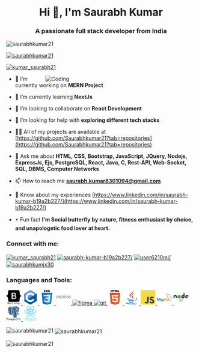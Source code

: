 <h1 align="center">Hi 👋, I'm Saurabh Kumar</h1>
<h3 align="center">A passionate full stack developer from India</h3>

<p align="left"> <img src="https://komarev.com/ghpvc/?username=saurabhkumar21&label=Profile%20views&color=0e75b6&style=flat" alt="saurabhkumar21" /> </p>

<p align="left"> <a href="https://github.com/ryo-ma/github-profile-trophy"><img src="https://github-profile-trophy.vercel.app/?username=saurabhkumar21" alt="saurabhkumar21" /></a> </p>

<p align="left"> <a href="https://twitter.com/kumar_saurabh21" target="blank"><img src="https://img.shields.io/twitter/follow/kumar_saurabh21?logo=twitter&style=for-the-badge" alt="kumar_saurabh21" /></a> </p>
<img align="right" alt="Coding" width="400"src="https://github.com/Saurabhkumar21/Saurabhkumar21/assets/109983569/cfd20201-f3c0-49a1-979c-e9444930cd6c">


- 🔭 I’m currently working on **MERN Project**

- 🌱 I’m currently learning **NextJs**

- 👯 I’m looking to collaborate on **React Development** 

- 🤝 I’m looking for help with **exploring different tech stacks**

- 👨‍💻 All of my projects are available at [https://github.com/Saurabhkumar21?tab=repositories](https://github.com/Saurabhkumar21?tab=repositories)

- 💬 Ask me about **HTML, CSS, Bootstrap, JavaScript, JQuery, Nodejs, ExpressJs, Ejs, PostgreSQL, React, Java, C, Rest-API, Web-Socket, SQL, DBMS, Computer Networks**

- 📫 How to reach me **saurabh.kumar8301094@gmail.com**

- 📄 Know about my experiences [https://www.linkedin.com/in/saurabh-kumar-b19a2b227/](https://www.linkedin.com/in/saurabh-kumar-b19a2b227/)

- ⚡ Fun fact **I'm Social butterfly by nature, fitness enthusiast by choice, and unapologetic food lover at heart.**

<h3 align="left">Connect with me:</h3>
<p align="left">
<a href="https://twitter.com/kumar_saurabh21" target="blank"><img align="center" src="https://raw.githubusercontent.com/rahuldkjain/github-profile-readme-generator/master/src/images/icons/Social/twitter.svg" alt="kumar_saurabh21" height="30" width="40" /></a>
<a href="https://linkedin.com/in/saurabh-kumar-b19a2b227/" target="blank"><img align="center" src="https://raw.githubusercontent.com/rahuldkjain/github-profile-readme-generator/master/src/images/icons/Social/linked-in-alt.svg" alt="saurabh-kumar-b19a2b227/" height="30" width="40" /></a>
<a href="https://www.leetcode.com/user6210mi/" target="blank"><img align="center" src="https://raw.githubusercontent.com/rahuldkjain/github-profile-readme-generator/master/src/images/icons/Social/leet-code.svg" alt="user6210mi/" height="30" width="40" /></a>
<a href="https://auth.geeksforgeeks.org/user/saurabhkumjx30" target="blank"><img align="center" src="https://raw.githubusercontent.com/rahuldkjain/github-profile-readme-generator/master/src/images/icons/Social/geeks-for-geeks.svg" alt="saurabhkumjx30" height="30" width="40" /></a>
</p>

<h3 align="left">Languages and Tools:</h3>
<p align="left"> <a href="https://getbootstrap.com" target="_blank" rel="noreferrer"> <img src="https://raw.githubusercontent.com/devicons/devicon/master/icons/bootstrap/bootstrap-plain-wordmark.svg" alt="bootstrap" width="40" height="40"/> </a> <a href="https://www.cprogramming.com/" target="_blank" rel="noreferrer"> <img src="https://raw.githubusercontent.com/devicons/devicon/master/icons/c/c-original.svg" alt="c" width="40" height="40"/> </a> <a href="https://www.w3schools.com/css/" target="_blank" rel="noreferrer"> <img src="https://raw.githubusercontent.com/devicons/devicon/master/icons/css3/css3-original-wordmark.svg" alt="css3" width="40" height="40"/> </a> <a href="https://expressjs.com" target="_blank" rel="noreferrer"> <img src="https://raw.githubusercontent.com/devicons/devicon/master/icons/express/express-original-wordmark.svg" alt="express" width="40" height="40"/> </a> <a href="https://www.figma.com/" target="_blank" rel="noreferrer"> <img src="https://www.vectorlogo.zone/logos/figma/figma-icon.svg" alt="figma" width="40" height="40"/> </a> <a href="https://git-scm.com/" target="_blank" rel="noreferrer"> <img src="https://www.vectorlogo.zone/logos/git-scm/git-scm-icon.svg" alt="git" width="40" height="40"/> </a> <a href="https://www.w3.org/html/" target="_blank" rel="noreferrer"> <img src="https://raw.githubusercontent.com/devicons/devicon/master/icons/html5/html5-original-wordmark.svg" alt="html5" width="40" height="40"/> </a> <a href="https://www.java.com" target="_blank" rel="noreferrer"> <img src="https://raw.githubusercontent.com/devicons/devicon/master/icons/java/java-original.svg" alt="java" width="40" height="40"/> </a> <a href="https://developer.mozilla.org/en-US/docs/Web/JavaScript" target="_blank" rel="noreferrer"> <img src="https://raw.githubusercontent.com/devicons/devicon/master/icons/javascript/javascript-original.svg" alt="javascript" width="40" height="40"/> </a> <a href="https://www.mysql.com/" target="_blank" rel="noreferrer"> <img src="https://raw.githubusercontent.com/devicons/devicon/master/icons/mysql/mysql-original-wordmark.svg" alt="mysql" width="40" height="40"/> </a> <a href="https://nodejs.org" target="_blank" rel="noreferrer"> <img src="https://raw.githubusercontent.com/devicons/devicon/master/icons/nodejs/nodejs-original-wordmark.svg" alt="nodejs" width="40" height="40"/> </a> <a href="https://www.postgresql.org" target="_blank" rel="noreferrer"> <img src="https://raw.githubusercontent.com/devicons/devicon/master/icons/postgresql/postgresql-original-wordmark.svg" alt="postgresql" width="40" height="40"/> </a> <a href="https://reactjs.org/" target="_blank" rel="noreferrer"> <img src="https://raw.githubusercontent.com/devicons/devicon/master/icons/react/react-original-wordmark.svg" alt="react" width="40" height="40"/> </a> </p>

<p><img align="left" src="https://github-readme-stats.vercel.app/api/top-langs?username=saurabhkumar21&show_icons=true&locale=en&layout=compact" alt="saurabhkumar21" /></p>

<p>&nbsp;<img align="center" src="https://github-readme-stats.vercel.app/api?username=saurabhkumar21&show_icons=true&locale=en" alt="saurabhkumar21" /></p>

<p><img align="center" src="https://github-readme-streak-stats.herokuapp.com/?user=saurabhkumar21&" alt="saurabhkumar21" /></p>
